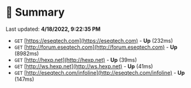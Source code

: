 # 📖 Summary
Last updated: **4/18/2022, 9:22:35 PM**

- `GET` [https://eseqtech.com](https://eseqtech.com) - **Up** (232ms)
- `GET` [http://forum.eseqtech.com](http://forum.eseqtech.com) - **Up** (8982ms)
- `GET` [http://hexp.net](http://hexp.net) - **Up** (39ms)
- `GET` [http://ws.hexp.net](http://ws.hexp.net) - **Up** (41ms)
- `GET` [http://eseqtech.com/infoline](http://eseqtech.com/infoline) - **Up** (147ms)
